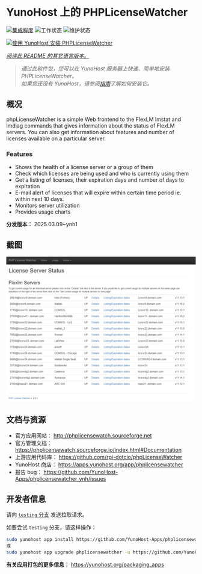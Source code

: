 <!--
注意：此 README 由 <https://github.com/YunoHost/apps/tree/master/tools/readme_generator> 自动生成
请勿手动编辑。
-->

# YunoHost 上的 PHPLicenseWatcher

[![集成程度](https://apps.yunohost.org/badge/integration/phplicensewatcher)](https://ci-apps.yunohost.org/ci/apps/phplicensewatcher/)
![工作状态](https://apps.yunohost.org/badge/state/phplicensewatcher)
![维护状态](https://apps.yunohost.org/badge/maintained/phplicensewatcher)

[![使用 YunoHost 安装 PHPLicenseWatcher](https://install-app.yunohost.org/install-with-yunohost.svg)](https://install-app.yunohost.org/?app=phplicensewatcher)

*[阅读此 README 的其它语言版本。](./ALL_README.md)*

> *通过此软件包，您可以在 YunoHost 服务器上快速、简单地安装 PHPLicenseWatcher。*  
> *如果您还没有 YunoHost，请参阅[指南](https://yunohost.org/install)了解如何安装它。*

## 概况

phpLicenseWatcher is a simple Web frontend to the FlexLM lmstat and lmdiag commands that gives information about the status of FlexLM servers. You can also get information about features and number of licenses available on a particular server.

### Features

- Shows the health of a license server or a group of them
- Check which licenses are being used and who is currently using them
- Get a listing of licenses, their expiration days and number of days to expiration
- E-mail alert of licenses that will expire within certain time period ie. within next 10 days.
- Monitors server utilization
- Provides usage charts


**分发版本：** 2025.03.09~ynh1

## 截图

![PHPLicenseWatcher 的截图](./doc/screenshots/screenshot1.png)

## 文档与资源

- 官方应用网站： <http://phplicensewatch.sourceforge.net>
- 官方管理文档： <https://phplicensewatch.sourceforge.io/index.html#Documentation>
- 上游应用代码库： <https://github.com/rpi-dotcio/phpLicenseWatcher>
- YunoHost 商店： <https://apps.yunohost.org/app/phplicensewatcher>
- 报告 bug： <https://github.com/YunoHost-Apps/phplicensewatcher_ynh/issues>

## 开发者信息

请向 [`testing` 分支](https://github.com/YunoHost-Apps/phplicensewatcher_ynh/tree/testing) 发送拉取请求。

如要尝试 `testing` 分支，请这样操作：

```bash
sudo yunohost app install https://github.com/YunoHost-Apps/phplicensewatcher_ynh/tree/testing --debug
或
sudo yunohost app upgrade phplicensewatcher -u https://github.com/YunoHost-Apps/phplicensewatcher_ynh/tree/testing --debug
```

**有关应用打包的更多信息：** <https://yunohost.org/packaging_apps>
